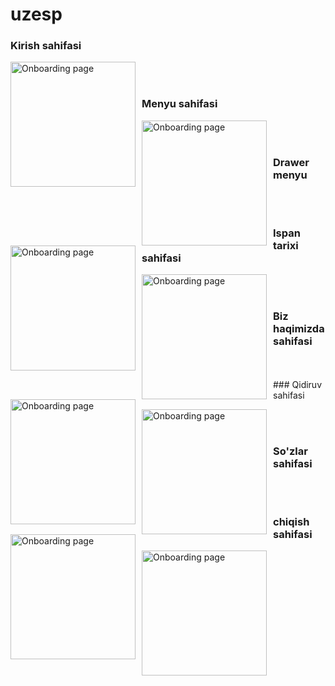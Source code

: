 # uzesp

### Kirish sahifasi
 <img src="https://user-images.githubusercontent.com/95922380/178911306-9ffe8bef-0808-4e84-b8c1-4167767fcbb8.png"
     alt="Onboarding page"
     style="float: left; margin-right: 10px;" width="200" />
 </br>
 </br>
 ### Menyu sahifasi

 <img src="https://user-images.githubusercontent.com/95922380/178912058-9467b910-1a4e-48a4-8a28-e483903f0e08.png"
     alt="Onboarding page"
     style="float: left; margin-right: 10px;" width="200" />
  </br>
 </br>
 ### Drawer menyu

  <img src="https://user-images.githubusercontent.com/95922380/178912166-46d8709e-4cdc-4e14-bc44-bd7615ba2018.png"
     alt="Onboarding page"
     style="float: left; margin-right: 10px;" width="200" />

</br>
</br>
 
### Ispan tarixi sahifasi

 <img src="https://user-images.githubusercontent.com/95922380/178912276-44bd4ad6-b0b9-42f1-bd6e-dac4c52963ed.png"
     alt="Onboarding page"
     style="float: left; margin-right: 10px;" width="200" />
      
</br>
</br>
  
### Biz haqimizda sahifasi
<img src="https://user-images.githubusercontent.com/95922380/178912400-5f1d7434-78f9-4358-a636-51265633cc18.png"
     alt="Onboarding page"
     style="float: left; margin-right: 10px;" width="200" />
     
 </br>
 </br>
### Qidiruv sahifasi

 <img src="https://user-images.githubusercontent.com/95922380/178912400-5f1d7434-78f9-4358-a636-51265633cc18.png"
     alt="Onboarding page"
     style="float: left; margin-right: 10px;" width="200" />
  </br>
 </br>
### So'zlar sahifasi

 <img src="https://user-images.githubusercontent.com/95922380/178912691-67ad8367-3448-49fb-999c-3edb762bfc73.png"
     alt="Onboarding page"
     style="float: left; margin-right: 10px;" width="200" />
  </br>
 </br>
### chiqish sahifasi

 <img src="https://user-images.githubusercontent.com/95922380/178912890-98484583-da98-41c6-9d60-d83be0636a90.png"
     alt="Onboarding page"
     style="float: left; margin-right: 10px;" width="200" />
 </br>
 </br>

